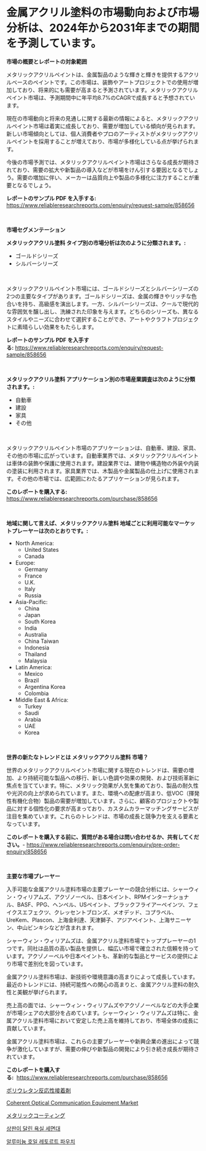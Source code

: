 <p><h1>金属アクリル塗料の市場動向および市場分析は、2024年から2031年までの期間を予測しています。</h1></p><p><strong>市場の概要とレポートの対象範囲</strong></p>
<p><p>メタリックアクリルペイントは、金属製品のような輝きと輝きを提供するアクリルベースのペイントです。この市場は、装飾やアートプロジェクトでの使用が増加しており、将来的にも需要が高まると予測されています。メタリックアクリルペイント市場は、予測期間中に年平均8.7%のCAGRで成長すると予想されています。</p><p>現在の市場動向と将来の見通しに関する最新の情報によると、メタリックアクリルペイント市場は着実に成長しており、需要が増加している傾向が見られます。新しい市場傾向としては、個人消費者やプロのアーティストがメタリックアクリルペイントを採用することが増えており、市場が多様化している点が挙げられます。</p><p>今後の市場予測では、メタリックアクリルペイント市場はさらなる成長が期待されており、需要の拡大や新製品の導入などが市場をけん引する要因となるでしょう。需要の増加に伴い、メーカーは品質向上や製品の多様化に注力することが重要となるでしょう。</p></p>
<p><strong>レポートのサンプル PDF を入手する:</strong> <a href="https://www.reliableresearchreports.com/enquiry/request-sample/858656">https://www.reliableresearchreports.com/enquiry/request-sample/858656</a></p>
<p>&nbsp;</p>
<p><strong>市場セグメンテーション</strong></p>
<p><strong>メタリックアクリル塗料 タイプ別の市場分析は次のように分類されます。:</strong></p>
<p><ul><li>ゴールドシリーズ</li><li>シルバーシリーズ</li></ul></p>
<p>&nbsp;</p>
<p><p>メタリックアクリルペイント市場には、ゴールドシリーズとシルバーシリーズの2つの主要なタイプがあります。ゴールドシリーズは、金属の輝きやリッチな色合いを持ち、高級感を演出します。一方、シルバーシリーズは、クールで現代的な雰囲気を醸し出し、洗練された印象を与えます。どちらのシリーズも、異なるスタイルやニーズに合わせて選択することができ、アートやクラフトプロジェクトに素晴らしい効果をもたらします。</p></p>
<p><strong>レポートのサンプル PDF を入手する:</strong>&nbsp;<a href="https://www.reliableresearchreports.com/enquiry/request-sample/858656">https://www.reliableresearchreports.com/enquiry/request-sample/858656</a></p>
<p>&nbsp;</p>
<p><strong> メタリックアクリル塗料 アプリケーション別の市場産業調査は次のように分類されます。:</strong></p>
<p><ul><li>自動車</li><li>建設</li><li>家具</li><li>その他</li></ul></p>
<p>&nbsp;</p>
<p><p>メタリックアクリルペイント市場のアプリケーションは、自動車、建設、家具、その他の市場に広がっています。自動車業界では、メタリックアクリルペイントは車体の装飾や保護に使用されます。建設業界では、建物や構造物の外装や内装の塗装に利用されます。家具業界では、木製品や金属製品の仕上げに使用されます。その他の市場では、広範囲にわたるアプリケーションが見られます。</p></p>
<p><strong>このレポートを購入する:</strong>&nbsp; <a href="https://www.reliableresearchreports.com/purchase/858656">https://www.reliableresearchreports.com/purchase/858656</a></p>
<p>&nbsp;</p>
<p><strong>地域に関して言えば、メタリックアクリル塗料 地域ごとに利用可能なマーケットプレーヤーは次のとおりです。:</strong></p>
<p><ul>
    <li>
        North America:
        <ul>
            <li>United States</li>
            <li>Canada</li>
        </ul>
    </li>
    <li>
        Europe:
        <ul>
            <li>Germany</li>
            <li>France</li>
            <li>U.K.</li>
            <li>Italy</li>
            <li>Russia</li>
        </ul>
    </li>
    <li>
        Asia-Pacific:
        <ul>
            <li>China</li>
            <li>Japan</li>
            <li>South Korea</li>
            <li>India</li>
            <li>Australia</li>
            <li>China Taiwan</li>
            <li>Indonesia</li>
            <li>Thailand</li>
            <li>Malaysia</li>
        </ul>
    </li>
    <li>
        Latin America:
        <ul>
            <li>Mexico</li>
            <li>Brazil</li>
            <li>Argentina Korea</li>
            <li>Colombia</li>
        </ul>
    </li>
    <li>
        Middle East & Africa:
        <ul>
            <li>Turkey</li>
            <li>Saudi</li>
            <li>Arabia</li>
            <li>UAE</li>
            <li>Korea</li>
        </ul>
    </li>
    </ul></p>
<p>&nbsp;</p>
<p><strong>世界の新たなトレンドとは メタリックアクリル塗料 市場？</strong></p>
<p><p>世界のメタリックアクリルペイント市場に関する現在のトレンドは、需要の増加、より持続可能な製品への移行、新しい色調や効果の開発、および技術革新に焦点を当てています。特に、メタリック効果が人気を集めており、製品の耐久性や光沢の向上が求められています。また、環境への配慮が高まり、低VOC（揮発性有機化合物）製品の需要が増加しています。さらに、顧客のプロジェクトや製品に対する個性化の要求が高まっており、カスタムカラーマッチングサービスが注目を集めています。これらのトレンドは、市場の成長と競争力を支える要素となっています。</p></p>
<p><strong>このレポートを購入する前に、質問がある場合は問い合わせるか、共有してください。</strong>- <a href="https://www.reliableresearchreports.com/enquiry/pre-order-enquiry/858656">https://www.reliableresearchreports.com/enquiry/pre-order-enquiry/858656</a></p>
<p>&nbsp;</p>
<p><strong>主要な市場プレーヤー</strong></p>
<p><p>入手可能な金属アクリル塗料市場の主要プレーヤーの競合分析には、シャーウィン・ウィリアムズ、アクゾノーベル、日本ペイント、RPMインターナショナル、BASF、PPG、ヘンペル、USペイント、ブラックフライアーペインツ、フェイクスエフェクツ、クレッセントブロンズ、メオデッド、コプラベル、UreKem、Plascon、上海金利達、天津獅子、アジアペイント、上海サニーヤン、中山ビンキシなどが含まれます。 </p><p>シャーウィン・ウィリアムズは、金属アクリル塗料市場でトッププレーヤーの1つです。同社は品質の高い製品を提供し、幅広い市場で確立された信頼を持っています。アクゾノーベルや日本ペイントも、革新的な製品とサービスの提供により市場で差別化を図っています。 </p><p>金属アクリル塗料市場は、新技術や環境意識の高まりによって成長しています。最近のトレンドには、持続可能性への関心の高まりと、金属アクリル塗料の耐久性と美観が挙げられます。 </p><p>売上高の面では、シャーウィン・ウィリアムズやアクゾノーベルなどの大手企業が市場シェアの大部分を占めています。シャーウィン・ウィリアムズは特に、金属アクリル塗料市場において安定した売上高を維持しており、市場全体の成長に貢献しています。 </p><p>金属アクリル塗料市場は、これらの主要プレーヤーや新興企業の進出によって競争が激化していますが、需要の伸びや新製品の開発により引き続き成長が期待されています。</p></p>
<p><strong>このレポートを購入する:</strong>&nbsp;&nbsp;<a href="https://www.reliableresearchreports.com/purchase/858656">https://www.reliableresearchreports.com/purchase/858656</a></p>
<p><p><a href="https://medium.com/@rodhoppe07/%E3%83%9D%E3%83%AA%E3%82%A6%E3%83%AC%E3%82%BF%E3%83%B3%E5%8F%8D%E5%BF%9C%E6%80%A7%E6%8E%A5%E7%9D%80%E5%89%A4%E3%81%AE%E5%B8%82%E5%A0%B4%E8%AA%BF%E6%9F%BB%E3%83%AC%E3%83%9D%E3%83%BC%E3%83%88-%E3%81%9D%E3%81%AE%E6%AD%B4%E5%8F%B2%E3%81%A82031%E5%B9%B4%E3%81%BE%E3%81%A7%E3%81%AE%E4%BA%88%E6%B8%AC-3f4caabdc8b0">ポリウレタン反応性接着剤</a></p><p><a href="https://issuu.com/reportprime-2/docs/coherent-optical-communication-equipment-market-si">Coherent Optical Communication Equipment Market</a></p><p><a href="https://github.com/bevdtkn4419963/Market-Research-Report-List-1/blob/main/98998444959.md">メタリックコーティング</a></p><p><a href="https://medium.com/@felipegrrady654556/%ED%99%94%EC%9E%A5%EC%8B%A4-%EC%84%A0%EB%B0%98%EA%B3%BC-%ED%83%91%EC%9D%98-%EC%8B%9C%EC%9E%A5-%EC%A0%84%EB%A7%9D-%EC%82%B0%EC%97%85-%EA%B0%9C%EC%9A%94-%EB%B0%8F-%EC%98%88%EC%B8%A1-2024%EB%85%84%EB%B6%80%ED%84%B0-2031%EB%85%84%EA%B9%8C%EC%A7%80-fe33e8fedaeb">상판이 달린 욕실 세면대</a></p><p><a href="https://github.com/vsoq0zknh59/Market-Research-Report-List-1/blob/main/14410874532.md">알루미늄 호일 레토르트 파우치</a></p></p>